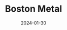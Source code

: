 ---  
layout: startup_page  
title: "Boston Metal"  
id: "bostonmetal.com"  
permalink: "/bostonmetalbostonmetal.com01302024/"  
website: "https://www.bostonmetal.com/"  
funding_round: "Series C2"  
funding_amount: "$20M"  
investors: "Marunouchi Innovation Partners"  
about: "Boston Metal is a global metals technology solutions company commercializing Molten Oxide Electrolysis (MOE), a technology platform to decarbonize steelmaking and transform metal production. MOE offers a scalable, cost-competitive, and green solution for producing steel and high-value metals from various feedstocks. The company aims to commercialize its breakthrough green steel technology by 2026."  
markets: "Metals, Steel, Green Technology"  
hq: "Woburn, Massachusetts, United States"  
founded_year: "2013"  
linkedin: "https://www.linkedin.com/company/bostonmetal"  
twitter: ""  
instagram: ""  
facebook: ""  
crunchbase: "https://www.crunchbase.com/organization/boston-metal"  
pitchbook: "https://pitchbook.com/profiles/company/234100-27"  

date_display: "30-Jan-2024"  
date: "2024-01-30"

# SEO Optimization  
meta_title: "Boston Metal - Series C2 Funding ($20M)"  
meta_description: "Boston Metal, Boston Metal is a global metals technology solutions company commercializing Molten Oxide Electrolysis (MOE), a technology platform to decarbonize ste..."  
meta_keywords: "Boston Metal, Metals, Steel, Green Technology, Series C2 funding"  
canonical_url: "https://startup.projectstartups.com/bostonmetalbostonmetal.com01302024/"  
---